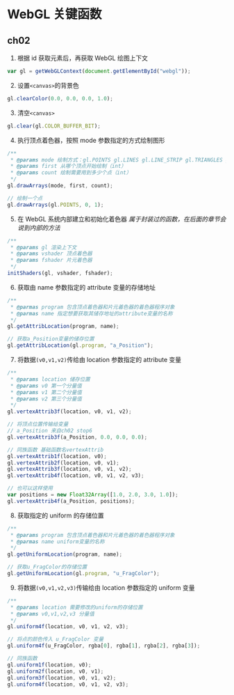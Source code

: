 # WebGL 关键函数

## ch02

1. 根据 id 获取元素后，再获取 WebGL 绘图上下文

```javascript
var gl = getWebGLContext(document.getElementById("webgl"));
```

2. 设置`<canvas>`的背景色

```javascript
gl.clearColor(0.0, 0.0, 0.0, 1.0);
```

3. 清空`<canvas>`

```js
gl.clear(gl.COLOR_BUFFER_BIT);
```

4. 执行顶点着色器，按照 mode 参数指定的方式绘制图形

```js
/**
 * @params mode 绘制方式：gl.POINTS gl.LINES gl.LINE_STRIP gl.TRIANGLES gl.TRIANGLE_STRIP gl.TRIANGLE_FAN
 * @params first 从哪个顶点开始绘制（int）
 * @params count 绘制需要用到多少个点（int）
 */
gl.drawArrays(mode, first, count);
```

```js
// 绘制一个点
gl.drawArrays(gl.POINTS, 0, 1);
```

5. 在 WebGL 系统内部建立和初始化着色器
   _属于封装过的函数，在后面的章节会说到内部的方法_

```js
/**
 * @params gl 渲染上下文
 * @params vshader 顶点着色器
 * @params fshader 片元着色器
 */
initShaders(gl, vshader, fshader);
```

6. 获取由 name 参数指定的 attribute 变量的存储地址

```js
/**
 * @parmas program 包含顶点着色器和片元着色器的着色器程序对象
 * @parmas name 指定想要获取其储存地址的attribute变量的名称
 */
gl.getAttribLocation(program, name);
```

```js
// 获取a_Position变量的储存位置
gl.getAttribLocation(gl.program, "a_Position");
```

7. 将数据`(v0,v1,v2)`传给由 location 参数指定的 attribute 变量

```js
/**
 * @params location 储存位置
 * @params v0 第一个分量值
 * @params v1 第二个分量值
 * @params v2 第三个分量值
 */
gl.vertexAttrib3f(location, v0, v1, v2);
```

```js
// 将顶点位置传输给变量
// a_Position 来自ch02 stop6
gl.vertexAttrib3f(a_Position, 0.0, 0.0, 0.0);
```

```js
// 同族函数 基础函数名vertexAttrib
gl.vertexAttrib1f(location, v0);
gl.vertexAttrib2f(location, v0, v1);
gl.vertexAttrib3f(location, v0, v1, v2);
gl.vertexAttrib4f(location, v0, v1, v2, v3);
```

```js
// 也可以这样使用
var positions = new Float32Array([1.0, 2.0, 3.0, 1.0]);
gl.vertexAttrib4f(a_Position, positions);
```

8. 获取指定的 uniform 的存储位置

```js
/**
 * @params program 包含顶点着色器和片元着色器的着色器程序对象
 * @parmas name uniform变量的名称
 */
gl.getUniformLocation(program, name);
```

```js
// 获取u_FragColor的存储位置
gl.getUniformLocation(gl.program, "u_FragColor");
```

9. 将数据`(v0,v1,v2,v3)`传输给由 location 参数指定的 uniform 变量

```js
/**
 * @params location 需要修改的uniform的存储位置
 * @params v0,v1,v2,v3 分量值
 */
gl.uniform4f(location, v0, v1, v2, v3);
```

```js
// 将点的颜色传入 u_FragColor 变量
gl.uniform4f(u_FragColor, rgba[0], rgba[1], rgba[2], rgba[3]);
```

```js
// 同族函数
gl.uniform1f(location, v0);
gl.uniform2f(location, v0, v1);
gl.uniform3f(location, v0, v1, v2);
gl.uniform4f(location, v0, v1, v2, v3);
```
